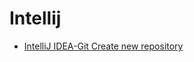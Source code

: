 # Intellij
* [IntelliJ IDEA-Git Create new repository](https://blog.csdn.net/wo_shi_LTB/article/details/79275573)
